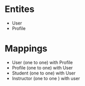 


# Entites
- User
- Profile


# Mappings
- User (one to one) with Profile
- Profile (one to one) with User
- Student (one to one) with User
- Instructor (one to one ) with user
